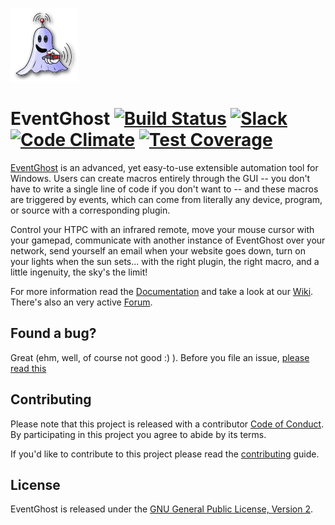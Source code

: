 
![EventGhost Logo](images/logo.png)
# EventGhost   [![Build Status](https://ci.appveyor.com/api/projects/status/5scgdqrfis5h2tbs/branch/master?svg=true)](https://ci.appveyor.com/project/topic2k/eventghost/branch/master/artifacts)   [![Slack](https://img.shields.io/badge/join_us_on_Slack--brightgreen.svg?logo=slack&longCache=false&style=flat&logoWidth=20)](https://join.slack.com/t/eventghost/shared_invite/enQtNDYwMDU1OTE0ODY1LWUxMGY2MGY3OTNiNmIxZDBiYTQwOTQ1NjJiNmVmN2EyYWVlMjg4MzUwYTU3ZGViZTQyOTg3OGU4ZTA2N2MxMzk)   [![Code Climate](https://codeclimate.com/github/EventGhost/EventGhost/badges/gpa.svg)](https://codeclimate.com/github/EventGhost/EventGhost)   [![Test Coverage](https://codeclimate.com/github/EventGhost/EventGhost/badges/coverage.svg)](https://codeclimate.com/github/EventGhost/EventGhost/coverage)



[EventGhost](http://www.eventghost.org) is an advanced, yet easy-to-use extensible automation tool for Windows. Users can create macros entirely through the GUI -- you don't have to write a single line of code if you don't want to -- and these macros are triggered by events, which can come from literally any device, program, or source with a corresponding plugin.

Control your HTPC with an infrared remote, move your mouse cursor with your gamepad, communicate with another instance of EventGhost over your network, send yourself an email when your website goes down, turn on your lights when the sun sets... with the right plugin, the right macro, and a little ingenuity, the sky's the limit!

For more information read the [Documentation](http://www.eventghost.org/docs/) and take a look at our [Wiki](http://www.eventghost.org/mediawiki/). There's also an very active [Forum](http://www.eventghost.org/forum/).



Found a bug?
------------

Great (ehm, well, of course not good :) ). Before you file an issue, [please read this](CONTRIBUTING.md#i-want-to-report-a-bug)



Contributing
------------

Please note that this project is released with a contributor [Code of Conduct](code_of_conduct.md). By participating in this project you agree to abide by its terms.

If you'd like to contribute to this project please read the [contributing](CONTRIBUTING.md) guide.



License
-------

EventGhost is released under the [GNU General Public License, Version 2](gpl-2.0.md).

